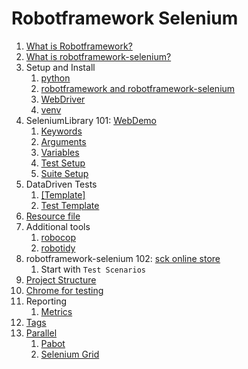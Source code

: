 # Robotframework Selenium

1. [What is Robotframework?](./robot-selenium-101/Robotframework-selenium-part-01.md#robotframework)
2. [What is robotframework-selenium?](./robot-selenium-101/Robotframework-selenium-part-01.md#robotframework-selenium)
3. Setup and Install
   1. [python](/setup/Install-python.md)
   2. [robotframework and robotframework-selenium](/setup/Install-robotframework-and-seleniumLibrary.md)
   3. [WebDriver](/setup/webdriver.md)
   4. [venv](/setup/Install-robotframework-and-seleniumLibrary-venv.md)
4. SeleniumLibrary 101: [WebDemo](https://dminer.in.th)
   1. [Keywords](./robot-selenium-101/Robotframework-selenium-part-02.md#keywords)
   2. [Arguments](./robot-selenium-101/Robotframework-selenium-part-02.md#keywords)
   3. [Variables](./robot-selenium-101/Robotframework-selenium-part-02.md#variables)
   4. [Test Setup](./robot-selenium-101/Robotframework-selenium-part-03.md#test-setuptest-teardown)
   5. [Suite Setup](./robot-selenium-101/Robotframework-selenium-part-03.md#suite-setupsuite-teardown)
5. DataDriven Tests
   1. [[Template]](./robot-selenium-101/Robotframework-selenium-part-03.md#1template)
   2. [Test Template](./robot-selenium-101/Robotframework-selenium-part-03.md#2test-template)
6. [Resource file](./robot-selenium-101/Robotframework-selenium-part-03.md#resources)
7. Additional tools
   1. [robocop](./additional-tools/README.md#robocop)
   2. [robotidy](./additional-tools/README.md#robotidy)
8. robotframework-selenium 102: [sck online store](https://github.com/SCK-SEAL-TEAM-One/sck-online-store)
   1. Start with `Test Scenarios`
9. [Project Structure](./project-structure/README.md)
10. [Chrome for testing](./chrome-for-testing/README.md)
11. Reporting
    1. [Metrics](./reporting/metrics-report/Metrics-report.md)
12. [Tags](./tags/README.md)
13. [Parallel](./parallel/README.md)
    1. [Pabot](./parallel/README.md#pabot)
    2. [Selenium Grid](./parallel/README.md#selenium-grid)
